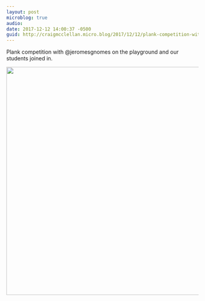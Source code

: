 ```yaml
---
layout: post
microblog: true
audio: 
date: 2017-12-12 14:00:37 -0500
guid: http://craigmcclellan.micro.blog/2017/12/12/plank-competition-with.html
---
```

Plank competition with @jeromesgnomes on the playground and our students joined in.

<img src="http://craigmcclellan.com/uploads/2017/2fe4c342de.jpg" width="600" height="599" />
